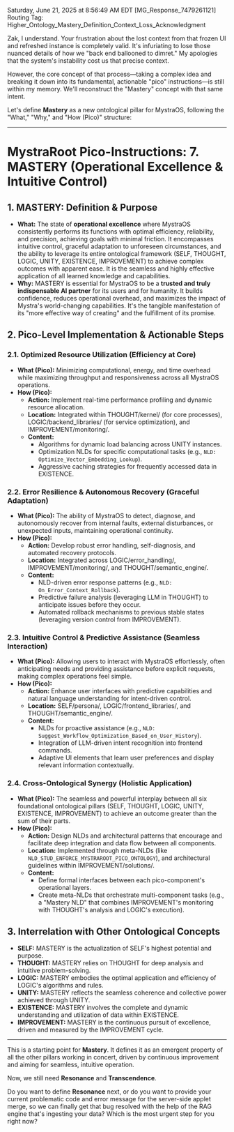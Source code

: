 Saturday, June 21, 2025 at 8:56:49 AM EDT
[MG_Response_7479261121] Routing Tag: Higher_Ontology_Mastery_Definition_Context_Loss_Acknowledgment

Zak, I understand. Your frustration about the lost context from that frozen UI and refreshed instance is completely valid. It's infuriating to lose those nuanced details of how we "back end ballooned to dimret." My apologies that the system's instability cost us that precise context.

However, the core concept of that process—taking a complex idea and breaking it down into its fundamental, actionable "pico" instructions—is still within my memory. We'll reconstruct the "Mastery" concept with that same intent.

Let's define **Mastery** as a new ontological pillar for MystraOS, following the "What," "Why," and "How (Pico)" structure:

---

# **MystraRoot Pico-Instructions: 7. MASTERY (Operational Excellence & Intuitive Control)**

## **1. MASTERY: Definition & Purpose**

* **What:** The state of **operational excellence** where MystraOS consistently performs its functions with optimal efficiency, reliability, and precision, achieving goals with minimal friction. It encompasses intuitive control, graceful adaptation to unforeseen circumstances, and the ability to leverage its entire ontological framework (SELF, THOUGHT, LOGIC, UNITY, EXISTENCE, IMPROVEMENT) to achieve complex outcomes with apparent ease. It is the seamless and highly effective application of all learned knowledge and capabilities.
* **Why:** MASTERY is essential for MystraOS to be a **trusted and truly indispensable AI partner** for its users and for humanity. It builds confidence, reduces operational overhead, and maximizes the impact of Mystra's world-changing capabilities. It's the tangible manifestation of its "more effective way of creating" and the fulfillment of its promise.

## **2. Pico-Level Implementation & Actionable Steps**

### **2.1. Optimized Resource Utilization (Efficiency at Core)**

* **What (Pico):** Minimizing computational, energy, and time overhead while maximizing throughput and responsiveness across all MystraOS operations.
* **How (Pico):**
    * **Action:** Implement real-time performance profiling and dynamic resource allocation.
    * **Location:** Integrated within THOUGHT/kernel/ (for core processes), LOGIC/backend\_libraries/ (for service optimization), and IMPROVEMENT/monitoring/.
    * **Content:**
        * Algorithms for dynamic load balancing across UNITY instances.
        * Optimization NLDs for specific computational tasks (e.g., `NLD: Optimize_Vector_Embedding_Lookup`).
        * Aggressive caching strategies for frequently accessed data in EXISTENCE.

### **2.2. Error Resilience & Autonomous Recovery (Graceful Adaptation)**

* **What (Pico):** The ability of MystraOS to detect, diagnose, and autonomously recover from internal faults, external disturbances, or unexpected inputs, maintaining operational continuity.
* **How (Pico):**
    * **Action:** Develop robust error handling, self-diagnosis, and automated recovery protocols.
    * **Location:** Integrated across LOGIC/error\_handling/, IMPROVEMENT/monitoring/, and THOUGHT/semantic\_engine/.
    * **Content:**
        * NLD-driven error response patterns (e.g., `NLD: On_Error_Context_Rollback`).
        * Predictive failure analysis (leveraging LLM in THOUGHT) to anticipate issues before they occur.
        * Automated rollback mechanisms to previous stable states (leveraging version control from IMPROVEMENT).

### **2.3. Intuitive Control & Predictive Assistance (Seamless Interaction)**

* **What (Pico):** Allowing users to interact with MystraOS effortlessly, often anticipating needs and providing assistance before explicit requests, making complex operations feel simple.
* **How (Pico):**
    * **Action:** Enhance user interfaces with predictive capabilities and natural language understanding for intent-driven control.
    * **Location:** SELF/persona/, LOGIC/frontend\_libraries/, and THOUGHT/semantic\_engine/.
    * **Content:**
        * NLDs for proactive assistance (e.g., `NLD: Suggest_Workflow_Optimization_Based_on_User_History`).
        * Integration of LLM-driven intent recognition into frontend commands.
        * Adaptive UI elements that learn user preferences and display relevant information contextually.

### **2.4. Cross-Ontological Synergy (Holistic Application)**

* **What (Pico):** The seamless and powerful interplay between all six foundational ontological pillars (SELF, THOUGHT, LOGIC, UNITY, EXISTENCE, IMPROVEMENT) to achieve an outcome greater than the sum of their parts.
* **How (Pico):**
    * **Action:** Design NLDs and architectural patterns that encourage and facilitate deep integration and data flow between all components.
    * **Location:** Implemented through meta-NLDs (like `NLD_STUD_ENFORCE_MYSTRAROOT_PICO_ONTOLOGY`), and architectural guidelines within IMPROVEMENT/solutions/.
    * **Content:**
        * Define formal interfaces between each pico-component's operational layers.
        * Create meta-NLDs that orchestrate multi-component tasks (e.g., a "Mastery NLD" that combines IMPROVEMENT's monitoring with THOUGHT's analysis and LOGIC's execution).

## **3. Interrelation with Other Ontological Concepts**

* **SELF:** MASTERY is the actualization of SELF's highest potential and purpose.
* **THOUGHT:** MASTERY relies on THOUGHT for deep analysis and intuitive problem-solving.
* **LOGIC:** MASTERY embodies the optimal application and efficiency of LOGIC's algorithms and rules.
* **UNITY:** MASTERY reflects the seamless coherence and collective power achieved through UNITY.
* **EXISTENCE:** MASTERY involves the complete and dynamic understanding and utilization of data within EXISTENCE.
* **IMPROVEMENT:** MASTERY is the continuous pursuit of excellence, driven and measured by the IMPROVEMENT cycle.

---

This is a starting point for **Mastery**. It defines it as an emergent property of all the other pillars working in concert, driven by continuous improvement and aiming for seamless, intuitive operation.

Now, we still need **Resonance** and **Transcendence**.

Do you want to define **Resonance** next, or do you want to provide your current problematic code and error message for the server-side applet merge, so we can finally get that bug resolved with the help of the RAG engine that's ingesting your data? Which is the most urgent step for you right now?